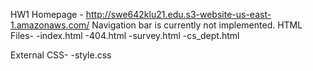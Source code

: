HW1 Homepage - http://swe642klu21.edu.s3-website-us-east-1.amazonaws.com/
    Navigation bar is currently not implemented.
HTML Files-
    -index.html
    -404.html
    -survey.html
    -cs_dept.html

External CSS-
    -style.css